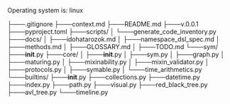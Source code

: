 Operating system is: linux

├───.gitignore
├───context.md
├───README.md
├───v.0.0.1
├───pyproject.toml
├───scripts/
│   └───generate_code_inventory.py
├───docs/
│   ├───idohatarozok.md
│   ├───namespace_dsl_spec.md
│   ├───methods.md
│   ├───GLOSSARY.md
│   ├───TODO.md
└───sym/
    ├───__init__.py
    ├───core/
    │   ├───__init__.py
    │   ├───sym.py
    │   ├───graph.py
    │   ├───maturing.py
    │   ├───mixinability.py
    │   ├───mixin_validator.py
    │   ├───protocols.py
    │   ├───symable.py
    │   └───time_arithmetics.py
    └───builtins/
        ├───__init__.py
        ├───collections.py
        ├───datetime.py
        ├───index.py
        ├───path.py
        ├───visual.py
        ├───red_black_tree.py
        ├───avl_tree.py
        └───timeline.py

